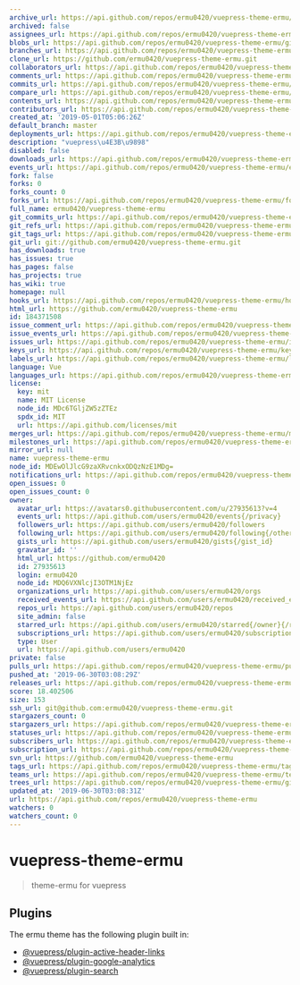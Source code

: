 ```yaml
---
archive_url: https://api.github.com/repos/ermu0420/vuepress-theme-ermu/{archive_format}{/ref}
archived: false
assignees_url: https://api.github.com/repos/ermu0420/vuepress-theme-ermu/assignees{/user}
blobs_url: https://api.github.com/repos/ermu0420/vuepress-theme-ermu/git/blobs{/sha}
branches_url: https://api.github.com/repos/ermu0420/vuepress-theme-ermu/branches{/branch}
clone_url: https://github.com/ermu0420/vuepress-theme-ermu.git
collaborators_url: https://api.github.com/repos/ermu0420/vuepress-theme-ermu/collaborators{/collaborator}
comments_url: https://api.github.com/repos/ermu0420/vuepress-theme-ermu/comments{/number}
commits_url: https://api.github.com/repos/ermu0420/vuepress-theme-ermu/commits{/sha}
compare_url: https://api.github.com/repos/ermu0420/vuepress-theme-ermu/compare/{base}...{head}
contents_url: https://api.github.com/repos/ermu0420/vuepress-theme-ermu/contents/{+path}
contributors_url: https://api.github.com/repos/ermu0420/vuepress-theme-ermu/contributors
created_at: '2019-05-01T05:06:26Z'
default_branch: master
deployments_url: https://api.github.com/repos/ermu0420/vuepress-theme-ermu/deployments
description: "vuepress\u4E3B\u9898"
disabled: false
downloads_url: https://api.github.com/repos/ermu0420/vuepress-theme-ermu/downloads
events_url: https://api.github.com/repos/ermu0420/vuepress-theme-ermu/events
fork: false
forks: 0
forks_count: 0
forks_url: https://api.github.com/repos/ermu0420/vuepress-theme-ermu/forks
full_name: ermu0420/vuepress-theme-ermu
git_commits_url: https://api.github.com/repos/ermu0420/vuepress-theme-ermu/git/commits{/sha}
git_refs_url: https://api.github.com/repos/ermu0420/vuepress-theme-ermu/git/refs{/sha}
git_tags_url: https://api.github.com/repos/ermu0420/vuepress-theme-ermu/git/tags{/sha}
git_url: git://github.com/ermu0420/vuepress-theme-ermu.git
has_downloads: true
has_issues: true
has_pages: false
has_projects: true
has_wiki: true
homepage: null
hooks_url: https://api.github.com/repos/ermu0420/vuepress-theme-ermu/hooks
html_url: https://github.com/ermu0420/vuepress-theme-ermu
id: 184371508
issue_comment_url: https://api.github.com/repos/ermu0420/vuepress-theme-ermu/issues/comments{/number}
issue_events_url: https://api.github.com/repos/ermu0420/vuepress-theme-ermu/issues/events{/number}
issues_url: https://api.github.com/repos/ermu0420/vuepress-theme-ermu/issues{/number}
keys_url: https://api.github.com/repos/ermu0420/vuepress-theme-ermu/keys{/key_id}
labels_url: https://api.github.com/repos/ermu0420/vuepress-theme-ermu/labels{/name}
language: Vue
languages_url: https://api.github.com/repos/ermu0420/vuepress-theme-ermu/languages
license:
  key: mit
  name: MIT License
  node_id: MDc6TGljZW5zZTEz
  spdx_id: MIT
  url: https://api.github.com/licenses/mit
merges_url: https://api.github.com/repos/ermu0420/vuepress-theme-ermu/merges
milestones_url: https://api.github.com/repos/ermu0420/vuepress-theme-ermu/milestones{/number}
mirror_url: null
name: vuepress-theme-ermu
node_id: MDEwOlJlcG9zaXRvcnkxODQzNzE1MDg=
notifications_url: https://api.github.com/repos/ermu0420/vuepress-theme-ermu/notifications{?since,all,participating}
open_issues: 0
open_issues_count: 0
owner:
  avatar_url: https://avatars0.githubusercontent.com/u/27935613?v=4
  events_url: https://api.github.com/users/ermu0420/events{/privacy}
  followers_url: https://api.github.com/users/ermu0420/followers
  following_url: https://api.github.com/users/ermu0420/following{/other_user}
  gists_url: https://api.github.com/users/ermu0420/gists{/gist_id}
  gravatar_id: ''
  html_url: https://github.com/ermu0420
  id: 27935613
  login: ermu0420
  node_id: MDQ6VXNlcjI3OTM1NjEz
  organizations_url: https://api.github.com/users/ermu0420/orgs
  received_events_url: https://api.github.com/users/ermu0420/received_events
  repos_url: https://api.github.com/users/ermu0420/repos
  site_admin: false
  starred_url: https://api.github.com/users/ermu0420/starred{/owner}{/repo}
  subscriptions_url: https://api.github.com/users/ermu0420/subscriptions
  type: User
  url: https://api.github.com/users/ermu0420
private: false
pulls_url: https://api.github.com/repos/ermu0420/vuepress-theme-ermu/pulls{/number}
pushed_at: '2019-06-30T03:08:29Z'
releases_url: https://api.github.com/repos/ermu0420/vuepress-theme-ermu/releases{/id}
score: 18.402506
size: 153
ssh_url: git@github.com:ermu0420/vuepress-theme-ermu.git
stargazers_count: 0
stargazers_url: https://api.github.com/repos/ermu0420/vuepress-theme-ermu/stargazers
statuses_url: https://api.github.com/repos/ermu0420/vuepress-theme-ermu/statuses/{sha}
subscribers_url: https://api.github.com/repos/ermu0420/vuepress-theme-ermu/subscribers
subscription_url: https://api.github.com/repos/ermu0420/vuepress-theme-ermu/subscription
svn_url: https://github.com/ermu0420/vuepress-theme-ermu
tags_url: https://api.github.com/repos/ermu0420/vuepress-theme-ermu/tags
teams_url: https://api.github.com/repos/ermu0420/vuepress-theme-ermu/teams
trees_url: https://api.github.com/repos/ermu0420/vuepress-theme-ermu/git/trees{/sha}
updated_at: '2019-06-30T03:08:31Z'
url: https://api.github.com/repos/ermu0420/vuepress-theme-ermu
watchers: 0
watchers_count: 0
---
```

# vuepress-theme-ermu

> theme-ermu for vuepress

## Plugins

The ermu theme has the following plugin built in:

- [@vuepress/plugin-active-header-links](https://github.com/vuejs/vuepress/tree/master/packages/@vuepress/plugin-active-header-links)
- [@vuepress/plugin-google-analytics](https://github.com/vuejs/vuepress/tree/master/packages/%40vuepress/plugin-google-analytics)
- [@vuepress/plugin-search](https://github.com/vuejs/vuepress/tree/master/packages/%40vuepress/plugin-search)
